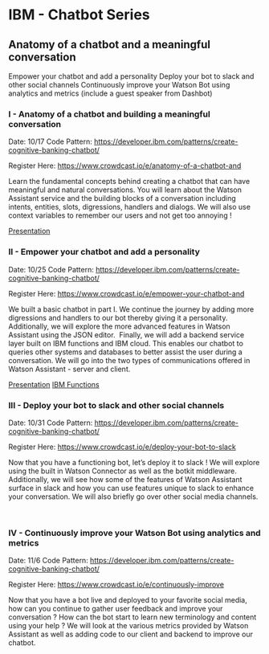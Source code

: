 # IBM - Chatbot Series

## Anatomy of a chatbot and a meaningful conversation
Empower your chatbot and add a personality
Deploy your bot to slack and other social channels
Continuously improve your Watson Bot using analytics and metrics (include a guest speaker from Dashbot)

### I - Anatomy of a chatbot and building a meaningful conversation
Date: 10/17
Code Pattern: https://developer.ibm.com/patterns/create-cognitive-banking-chatbot/

Register Here: https://www.crowdcast.io/e/anatomy-of-a-chatbot-and

Learn the fundamental concepts behind creating a chatbot that can have meaningful and natural conversations. You will learn about the Watson Assistant service and the building blocks of a conversation including intents, entities, slots, digressions, handlers and dialogs. We will also use context variables to remember our users and not get too annoying !

[Presentation](assets/ibm-chatbot-I-anatomy.pdf)

### II - Empower your chatbot and add a personality
Date: 10/25
Code Pattern: https://developer.ibm.com/patterns/create-cognitive-banking-chatbot/

Register Here: https://www.crowdcast.io/e/empower-your-chatbot-and

We built a basic chatbot in part I. We continue the journey by adding more digressions and handlers to our bot thereby giving it a personality. Additionally, we will explore the more advanced features in Watson Assistant using the JSON editor.  Finally, we will add a backend service layer built on IBM functions and IBM cloud. This enables our chatbot to queries other systems and databases to better assist the user during a conversation. We will go into the two types of communications offered in Watson Assistant - server and client.

[Presentation](assets/ibm-chatbot-2-empower.pdf)
[IBM Functions](assets/ibm-serverless.pdf)
 
 
### III - Deploy your bot to slack and other social channels
Date: 10/31
Code Pattern: https://developer.ibm.com/patterns/create-cognitive-banking-chatbot/

Register Here: https://www.crowdcast.io/e/deploy-your-bot-to-slack

Now that you have a functioning bot, let’s deploy it to slack ! We will explore using the built in Watson Connector as well as the botkit middleware. Additionally, we will see how some of the features of Watson Assistant surface in slack and how you can use features unique to slack to enhance your conversation. We will also briefly go over other social media channels.

 

### IV - Continuously improve your Watson Bot using analytics and metrics 
Date: 11/6
Code Pattern: https://developer.ibm.com/patterns/create-cognitive-banking-chatbot/

Register Here: https://www.crowdcast.io/e/continuously-improve

Now that you have a bot live and deployed to your favorite social media, how can you continue to gather user feedback and improve your conversation ? How can the bot start to learn new terminology and content using your help ? We will look at the various metrics provided by Watson Assistant as well as adding code to our client and backend to improve our chatbot.




